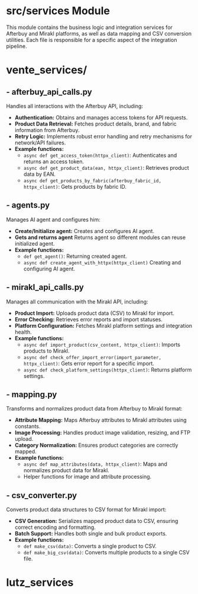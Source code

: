 # src/services Module

This module contains the business logic and integration services for Afterbuy and Mirakl platforms, as well as data mapping and CSV conversion utilities. Each file is responsible for a specific aspect of the integration pipeline.

# vente_services/

## - afterbuy_api_calls.py
Handles all interactions with the Afterbuy API, including:
- **Authentication:** Obtains and manages access tokens for API requests.
- **Product Data Retrieval:** Fetches product details, brand, and fabric information from Afterbuy.
- **Retry Logic:** Implements robust error handling and retry mechanisms for network/API failures.
- **Example functions:**
  - `async def get_access_token(httpx_client)`: Authenticates and returns an access token.
  - `async def get_product_data(ean, httpx_client)`: Retrieves product data by EAN.
  - `async def get_products_by_fabric(afterbuy_fabric_id, httpx_client)`: Gets products by fabric ID.

## - agents.py
Manages AI agent and configures him:
- **Create/Initialize agent:** Creates and configures AI agent.
- **Gets and returns agent** Returns agent so different modules can reuse initialized agent.
- **Example functions:**
  - `def get_agent()`: Returning created agent.
  - `async def create_agent_with_httpx(httpx_client)` Creating and configuring AI agent.

## - mirakl_api_calls.py
Manages all communication with the Mirakl API, including:
- **Product Import:** Uploads product data (CSV) to Mirakl for import.
- **Error Checking:** Retrieves error reports and import statuses.
- **Platform Configuration:** Fetches Mirakl platform settings and integration health.
- **Example functions:**
  - `async def import_product(csv_content, httpx_client)`: Imports products to Mirakl.
  - `async def check_offer_import_error(import_parameter, httpx_client)`: Gets error report for a specific import.
  - `async def check_platform_settings(httpx_client)`: Returns platform settings.

## - mapping.py
Transforms and normalizes product data from Afterbuy to Mirakl format:
- **Attribute Mapping:** Maps Afterbuy attributes to Mirakl attributes using constants.
- **Image Processing:** Handles product image validation, resizing, and FTP upload.
- **Category Normalization:** Ensures product categories are correctly mapped.
- **Example functions:**
  - `async def map_attributes(data, httpx_client)`: Maps and normalizes product data for Mirakl.
  - Helper functions for image and attribute processing.

## - csv_converter.py
Converts product data structures to CSV format for Mirakl import:
- **CSV Generation:** Serializes mapped product data to CSV, ensuring correct encoding and formatting.
- **Batch Support:** Handles both single and bulk product exports.
- **Example functions:**
  - `def make_csv(data)`: Converts a single product to CSV.
  - `def make_big_csv(data)`: Converts multiple products to a single CSV file.

# lutz_services